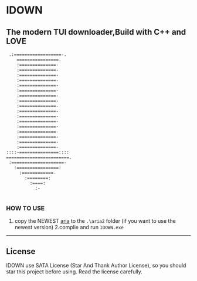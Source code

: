 # IDOWN  #
## The modern TUI downloader,Build with C++ and LOVE ##


```
 .:==================-.  
    ================.    
    :==============-     
    :==============-     
    :==============-     
    :==============-     
    :==============-     
    :==============-     
    :==============-     
    :==============-     
    :==============-     
    :==============-     
    :==============-     
    :==============-     
    :==============-     
    :==============-     
    :==============-     
    :==============-     
    :==============-     
::::-===============:::: 
========================.
 :====================-  
   :================:    
     :============-      
       :========:        
         :====:          
           :-            


```

### HOW TO USE ###
1. copy the NEWEST [aria](https://github.com/aria2/aria2/releases) to the ` .\aria2 ` folder (if you want to use the newest version)
2.complie and run ` IDOWN.exe `


---
 ## License ##
IDOWN use SATA License (Star And Thank Author License), so you should star this project before using. Read the license carefully.